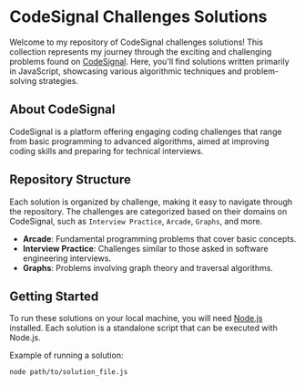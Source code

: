 # CodeSignal Challenges Solutions

Welcome to my repository of CodeSignal challenges solutions! This collection represents my journey through the exciting and challenging problems found on [CodeSignal](https://codesignal.com/). Here, you'll find solutions written primarily in JavaScript, showcasing various algorithmic techniques and problem-solving strategies.

## About CodeSignal

CodeSignal is a platform offering engaging coding challenges that range from basic programming to advanced algorithms, aimed at improving coding skills and preparing for technical interviews.

## Repository Structure

Each solution is organized by challenge, making it easy to navigate through the repository. The challenges are categorized based on their domains on CodeSignal, such as `Interview Practice`, `Arcade`, `Graphs`, and more.

- **Arcade**: Fundamental programming problems that cover basic concepts.
- **Interview Practice**: Challenges similar to those asked in software engineering interviews.
- **Graphs**: Problems involving graph theory and traversal algorithms.

## Getting Started

To run these solutions on your local machine, you will need [Node.js](https://nodejs.org/) installed. Each solution is a standalone script that can be executed with Node.js.

Example of running a solution:

```bash
node path/to/solution_file.js
```
